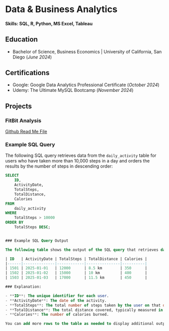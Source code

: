 # Data & Business Analytics

#### Skills: SQL, R, Python, MS Excel, Tableau

## Education
- Bachelor of Science, Business Economics | University of California, San Diego
(_June 2024_)

## Certifications
- Google: Google Data Analytics Professional Certificate (_October 2024_)
- Udemy: The Ultimate MySQL Bootcamp (_November 2024_)

## Projects
### FitBit Analysis
[Github Read Me File](https://github.com/matthewarucan/Google-Data-Analytics-Case-Study)

### Example SQL Query

The following SQL query retrieves data from the `daily_activity` table for users who have taken more than 10,000 steps in a day and orders the results by the number of steps in descending order:

```sql
SELECT 
    ID, 
    ActivityDate, 
    TotalSteps, 
    TotalDistance, 
    Calories
FROM 
    daily_activity
WHERE 
    TotalSteps > 10000
ORDER BY 
    TotalSteps DESC;


### Example SQL Query Output

The following table shows the output of the SQL query that retrieves data for users who have taken more than 10,000 steps in a day:

| ID   | ActivityDate | TotalSteps | TotalDistance | Calories |
|------|--------------|------------|---------------|----------|
| 1501 | 2025-01-01   | 12000      | 8.5 km        | 350      |
| 1502 | 2025-01-02   | 15000      | 10 km         | 400      |
| 1503 | 2025-01-03   | 17000      | 11.5 km       | 450      |

### Explanation:

- **ID**: The unique identifier for each user.
- **ActivityDate**: The date of the activity.
- **TotalSteps**: The total number of steps taken by the user on that date.
- **TotalDistance**: The total distance covered, typically measured in kilometers or miles.
- **Calories**: The number of calories burned.

You can add more rows to the table as needed to display additional output from the SQL query.
